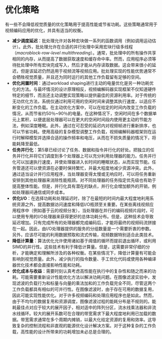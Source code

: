 # 优化策略
有一些不会降低视觉质量的优化策略用于提高性能或节省功耗。这些策略通常用于视频编码应用的优化，并具有适当的权衡。

* **减少调度延迟**：批处理允许对各种宏块做一系列的函数调用（例如调用运动估计）。此外，批处理允许在合适的并行处理中采用宏块行级多线程（*macroblock-row-level multithreading*）。通常，批处理中的所有操作共享相同的内存，从而提高了数据获取速度和缓存命中率。然而，应用程序必须等待批处理中所有宏块完成写入，然后才能从内存读取数据。这会带来很小的延迟，但是该延迟仍然适用于视频流等视频应用。批处理实现的性能优势通常不会牺牲视觉质量，并且还为同时运行的其他工作负载留有足够的空间。
* **优化闲置时间**：通过workload shaping进行主动的电量优化是另一种功耗优化的方法。与最坏情况的设计原理相反，视频编解码器实现框架不仅知道硬件特定的细节，而且还主动调整实现策略以提供最佳的资源利用率。对于传统的无功优化方法，系统仅通过利用可用的空闲时间来调整其执行速度，以适应不断变化的工作负载。在主动优化方案中，可以在给定的时间内改变工作负载的情况，从而节省约50％~90％的电量。在这种情况下，空闲时间在多个数据单元上累积，以便底层处理器可以在更大的空闲时间段内使用更主动的节能方法，例如深度睡眠。此外，通过在可忍受的延迟内对视频帧进行重新排序，也可以节省功耗。使用高级的复杂模型调整工作负载，视频编解码器框架则在运行时解释模型并选择合适的操作频率和电压，从而在不损失质量的情况下，将能耗降至最低。
* **任务并行化**：第5章已经讨论了任务、数据和指令并行化的好处。把独立的任务并行化并将它们调度到多个处理器上可以充分利用处理器的能力。任务并行化可以加速执行速度，并使处理器进入长时间的睡眠状态，从而实现节能。任务管道还可以使资源在必要时保持繁忙，并最大程度地减少资源冲突。此外，通过适当设计并行应用程序，当处理器变得太慢或无响应时，可以将任务重新安排到其他处理器来消除性能瓶颈。对不同处理器的任务指定优先级也有助于提高整体性能。但是，并行化具有潜在的缺点，并行化会增加额外的开销，例如处理器间通信或同步成本。
* **优化I/O**：在选择功耗和处理延迟时，除了在最短的时间内最大程度地利用系统资源之外，提高数据访问速度和降低I/O瓶颈至关重要。在某些离线视频应用程序中（例如基于云的视频分发），当处理器在并行的编码视频片段时，可以使用专用的I/O处理器来获得更好的总体功耗分布。但是，这种技术会导致延迟增加。只有完成所有的处理器都完成编码后，才能将最终的视频码流拼接在一起。因此，由I/O处理器提供的服务的分组数量是一个需要折衷的参数。另外，应该尽可能的利用数据预取和流式传输，视频数据特别适合此类技术。
* **降低计算量**：算法优化允许使用诸如基于阈值的循环而提前退出循环，或利用SIMD的并行性。这些技术有利于降低计算量。但是，这需要非常仔细的分析，才能确定和理解所涉及的各种权衡。在某些情况下，降低计算量有可能会影响到视觉质量。此外，减少执行的指令数量、手工优化代码或使用各种编译器优化技术都会直接影响性能和功耗。
* **优化成本与收益**：需要时刻认真考虑高性能在执行中的复杂性和随之而来的功耗。可能需要重新设计性能优化方法以解决功耗问题。在图像滤波实验中，发现滤波的负载行为和标量与向量的乘法加和的工作负载完全不同，尽管这两个工作负载都具有相似的可并行性。在图像滤波时，由于存在可用的数据复用，因此可能实现性能优化。对于许多视频编码和处理应用程序也是如此。然而，由于不均匀的数据复用和资源调度，图像滤波过程的能耗分布是不规则的。能耗最佳点对应于较大的展开因子，相对适中的阵列分区，流水线乘法器和非流水线循环。较大的展开系数可在合理的带宽需求下最大程度地利用已加载的数据。带宽需求通常在多个周期内摊销，以最大化给定资源的复用和效率。这导致复杂的控制流程和非直观的能源优化设计解决方案。对于这种复杂的工作负载，高性能的设计所带来的功耗增加未必总是合理的。